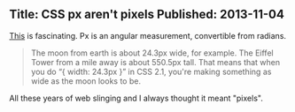 Title: CSS px aren't pixels
Published: 2013-11-04
---
[This](http://inamidst.com/stuff/notes/csspx) is  fascinating. Px is an angular measurement, convertible from radians. 
>The moon from earth is about 24.3px wide, for example. The Eiffel Tower from a mile away is about 550.5px tall. That means that when you do “{ width: 24.3px }” in CSS 2.1, you're making something as wide as the moon looks to be.

All these years of web slinging and I always thought it meant "pixels".